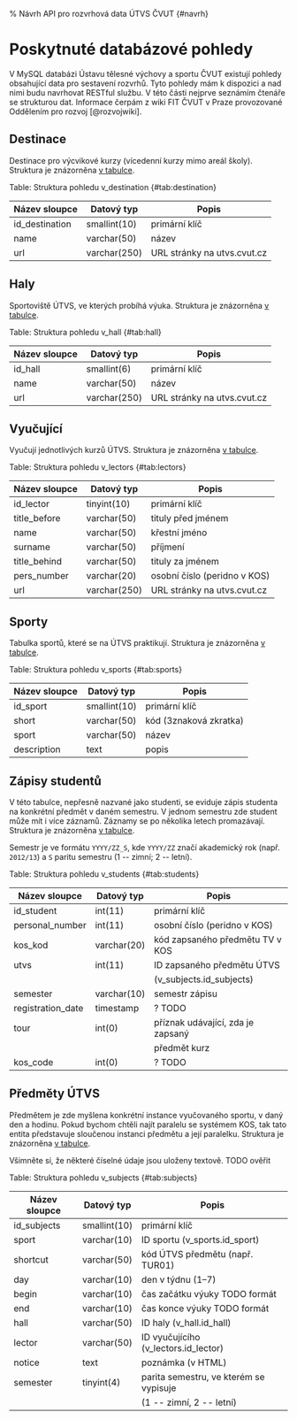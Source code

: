 % Návrh API pro rozvrhová data ÚTVS ČVUT {#navrh}

Poskytnuté databázové pohledy
=============================

V MySQL databázi Ústavu tělesné výchovy a sportu ČVUT existují pohledy obsahující data pro sestavení rozvrhů.
Tyto pohledy mám k dispozici a nad nimi budu navrhovat RESTful službu.
V této části nejprve seznámím čtenáře se strukturou dat.
Informace čerpám z wiki FIT ČVUT v Praze provozované Oddělením pro rozvoj [@rozvojwiki].

Destinace
---------

Destinace pro výcvikové kurzy (vícedenní kurzy mimo areál školy).
Struktura je znázorněna [v tabulce](#tab:destination).

Table: Struktura pohledu v_destination {#tab:destination}

| Název sloupce		| Datový typ	| Popis 						|
|-------------------|---------------|-------------------------------|
| id_destination	| smallint(10)	| primární klíč					|
| name				| varchar(50)	| název 						|
| url				| varchar(250)	| URL stránky na utvs.cvut.cz 	|

Haly
----

Sportoviště ÚTVS, ve kterých probíhá výuka.
Struktura je znázorněna [v tabulce](#tab:hall).

Table: Struktura pohledu v_hall {#tab:hall}

| Název sloupce		| Datový typ	| Popis 						|
|-------------------|---------------|-------------------------------|
| id_hall			| smallint(6)	| primární klíč					|
| name				| varchar(50)	| název 						|
| url 				| varchar(250)	| URL stránky na utvs.cvut.cz 	|


Vyučující
---------

Vyučují jednotlivých kurzů ÚTVS.
Struktura je znázorněna [v tabulce](#tab:lectors).

Table: Struktura pohledu v_lectors {#tab:lectors}

| Název sloupce		| Datový typ	| Popis 						|
|-------------------|---------------|-------------------------------|
| id_lector			| tinyint(10)	| primární klíč					|
| title_before		| varchar(50)	| tituly před jménem			|
| name				| varchar(50)	| křestní jméno					|
| surname			| varchar(50)	| příjmení						|
| title_behind		| varchar(50)	| tituly za jménem				|
| pers_number		| varchar(20)	| osobní číslo (peridno v KOS)	|
| url 				| varchar(250)	| URL stránky na utvs.cvut.cz 	|


Sporty
------

Tabulka sportů, které se na ÚTVS praktikují.
Struktura je znázorněna [v tabulce](#tab:sports).

Table: Struktura pohledu v_sports {#tab:sports}

| Název sloupce		| Datový typ	| Popis 						|
|-------------------|---------------|-------------------------------|
| id_sport			| smallint(10)	| primární klíč					|
| short				| varchar(50)	| kód (3znaková zkratka)		|
| sport 			| varchar(50)	| název 						|
| description		| text			| popis 						|


Zápisy studentů
---------------

V této tabulce, nepřesně nazvané jako studenti, se eviduje zápis studenta na konkrétní předmět v daném semestru.
V jednom semestru zde student může mít i více záznamů. Záznamy se po několika letech promazávají.
Struktura je znázorněna [v tabulce](#tab:students).

Semestr je ve formátu `YYYY/ZZ_S`, kde `YYYY/ZZ` značí akademický rok (např. `2012/13`) a `S` paritu semestru (1 -- zimní; 2 -- letní).

Table: Struktura pohledu v_students {#tab:students}

| Název sloupce		| Datový typ	| Popis 							|
|-------------------|---------------|-----------------------------------|
| id_student		| int(11)		| primární klíč						|
| personal_number	| int(11)		| osobní číslo (peridno v KOS)		|
| kos_kod			| varchar(20)	| kód zapsaného předmětu TV v KOS 	|
| utvs				| int(11)		| ID zapsaného předmětu ÚTVS		|
| 					| 				| (v_subjects.id_subjects)			|
| semester			| varchar(10)	| semestr zápisu					|
| registration_date	| timestamp		| ?	TODO							|
| tour				| int(0)		| příznak udávající, zda je zapsaný	|
| 					| 				| předmět kurz						|
| kos_code			| int(0)		| ?	TODO							|


Předměty ÚTVS
-------------

Předmětem je zde myšlena konkrétní instance vyučovaného sportu, v daný den a hodinu.
Pokud bychom chtěli najít paralelu se systémem KOS, tak tato entita představuje sloučenou instanci předmětu a její paralelku.
Struktura je znázorněna [v tabulce](#tab:subjects).

Všimněte si, že některé číselné údaje jsou uloženy textově. TODO ověřit

Table: Struktura pohledu v_subjects {#tab:subjects}

| Název sloupce		| Datový typ	| Popis 								|
|-------------------|---------------|---------------------------------------|
| id_subjects		| smallint(10)	| primární klíč							|
| sport 			| varchar(10)	| ID sportu (v_sports.id_sport)			|
| shortcut			| varchar(50)	| kód ÚTVS předmětu (např. TUR01)		|
| day				| varchar(10)	| den v týdnu (1–7)						|
| begin				| varchar(10)	| čas začátku výuky	TODO formát			|
| end				| varchar(10)	| čas konce výuky	TODO formát			|
| hall 				| varchar(50)	| ID haly (v_hall.id_hall)				|
| lector 			| varchar(50)	| ID vyučujícího (v_lectors.id_lector)	|
| notice			| text			| poznámka (v HTML)						|
| semester			| tinyint(4)	| parita semestru, ve kterém se vypisuje|
| 					| 				| (1 -- zimní, 2 -- letní)				|
